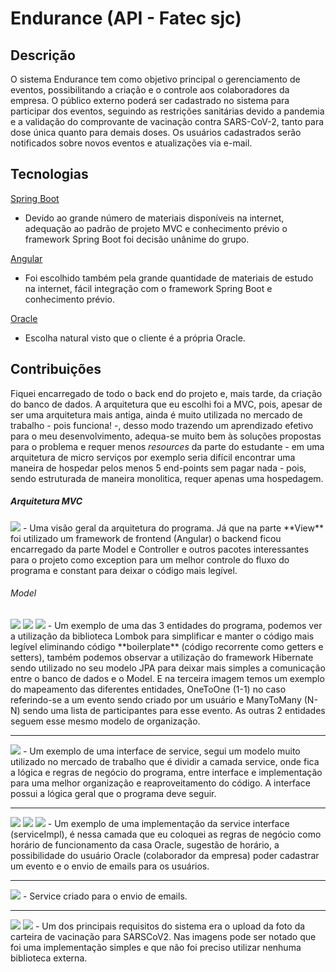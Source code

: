 # Endurance (API - Fatec sjc)

## Descrição
O sistema Endurance tem como objetivo principal o gerenciamento de eventos, possibilitando a criação e o controle aos colaboradores da empresa. O público externo poderá ser cadastrado no sistema para participar dos eventos, seguindo as restrições sanitárias devido a pandemia e a validação do comprovante de vacinação contra SARS-CoV-2, tanto para dose única quanto para demais doses. Os usuários cadastrados serão notificados sobre novos eventos e atualizações via e-mail.

## Tecnologias
[Spring Boot](https://spring.io/projects/spring-boot)
- Devido ao grande número de materiais disponíveis na internet, adequação ao padrão de projeto MVC e conhecimento prévio o framework Spring Boot foi decisão unânime do grupo.
  
[Angular](https://angular.io/cli)
- Foi escolhido também pela grande quantidade de materiais de estudo na internet, fácil integração com o framework Spring Boot e conhecimento prévio. 
  
[Oracle](https://www.oracle.com/br/database/)
- Escolha natural visto que o cliente é a própria Oracle.


## Contribuições
Fiquei encarregado de todo o back end do projeto e, mais tarde, da criação do banco de dados. A arquitetura que eu escolhi foi a MVC, pois, apesar de ser uma arquitetura mais antiga, ainda é muito utilizada no mercado de trabalho - pois funciona! -, desso modo trazendo um aprendizado efetivo para o meu desenvolvimento, adequa-se muito bem às soluções propostas para o problema e requer menos *resources* da parte do estudante - em uma arquitetura de micro serviços por exemplo seria difícil encontrar uma maneira de hospedar pelos menos 5 end-points sem pagar nada - pois, sendo estruturada de maneira monolitica, requer apenas uma hospedagem.

##### Arquitetura MVC
<img src="img/MVC.PNG">
- Uma visão geral da arquitetura do programa. Já que na parte **View** foi utilizado um framework de frontend (Angular) o backend ficou encarregado da parte Model e Controller e outros pacotes interessantes para o projeto como exception para um melhor controle do fluxo do programa e constant para deixar o código mais legível.

###### Model
<img src="img/model1.PNG">
<img src="img/model2.PNG">
<img src="img/model3.PNG">
- Um exemplo de uma das 3 entidades do programa, podemos ver a utilização da biblioteca Lombok para simplificar e manter o código mais legível eliminando código **boilerplate** (código recorrente como getters e setters), também podemos observar a utilização do framework Hibernate sendo utilizado no seu modelo JPA para deixar mais simples a comunicação entre o banco de dados e o Model. E na terceira imagem temos um exemplo do mapeamento das diferentes entidades, OneToOne (1-1) no caso referindo-se a um evento sendo criado por um usuário e ManyToMany (N-N) sendo uma lista de participantes para esse evento. As outras 2 entidades seguem esse mesmo modelo de organização.
<hr>
<img src="img/service1.PNG">
- Um exemplo de uma interface de service, segui um modelo muito utilizado no mercado de trabalho que é dividir a camada service, onde fica a lógica e regras de negócio do programa, entre interface e implementação para uma melhor organização e reaproveitamento do código. A interface possui a lógica geral que o programa deve seguir.
<hr>
<img src="img/serviceImpl1.PNG">
<img src="img/serviceImpl2.PNG">
<img src="img/serviceImpl3.PNG">
- Um exemplo de uma implementação da service interface (serviceImpl), é nessa camada que eu coloquei as regras de negócio como horário de funcionamento da casa Oracle, sugestão de horário, a possibilidade do usuário Oracle (colaborador da empresa) poder cadastrar um evento e o envio de emails para os usuários.
<hr>
<img src="img/serviceImpl4.PNG">
- Service criado para o envio de emails.
<hr>
<img src="img/vaccine1.PNG">
<img src="img/vaccine2.PNG">
- Um dos principais requisitos do sistema era o upload da foto da carteira de vacinação para SARSCoV2. Nas imagens pode ser notado que foi uma implementação simples e que não foi preciso utilizar nenhuma biblioteca externa.
